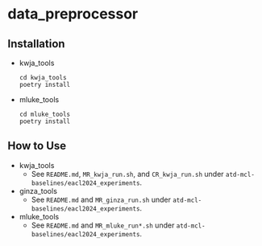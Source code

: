 # data_preprocessor

## Installation

- kwja_tools

    ~~~~
    cd kwja_tools
    poetry install
    ~~~~

- mluke_tools

    ~~~~
    cd mluke_tools
    poetry install
    ~~~~

## How to Use

- kwja_tools
    - See `README.md`, `MR_kwja_run.sh`, and `CR_kwja_run.sh` under `atd-mcl-baselines/eacl2024_experiments`.
- ginza_tools
    - See `README.md` and `MR_ginza_run.sh` under `atd-mcl-baselines/eacl2024_experiments`.
- mluke_tools
    - See `README.md` and `MR_mluke_run*.sh` under `atd-mcl-baselines/eacl2024_experiments`.
